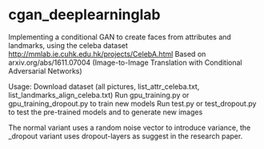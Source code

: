 # cgan_deeplearninglab
Implementing a conditional GAN to create faces from attributes and landmarks,
using the celeba dataset http://mmlab.ie.cuhk.edu.hk/projects/CelebA.html
Based on arxiv.org/abs/1611.07004 (Image-to-Image Translation with Conditional Adversarial Networks)

Usage:
Download dataset (all pictures, list_attr_celeba.txt, list_landmarks_align_celeba.txt)
Run gpu_training.py or gpu_training_dropout.py to train new models
Run test.py or test_dropout.py to test the pre-trained models and to generate new images

The normal variant uses a random noise vector to introduce variance, 
the _dropout variant uses dropout-layers as suggest in the research paper.
